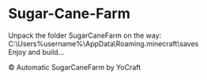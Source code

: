 # Sugar-Cane-Farm

Unpack the folder SugarCaneFarm on the way: C:\Users\%username%\AppData\Roaming\.minecraft\saves  
Enjoy and build...

© Automatic SugarCaneFarm by YoCraft
